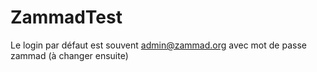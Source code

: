 # ZammadTest
Le login par défaut est souvent admin@zammad.org avec mot de passe zammad (à changer ensuite)
